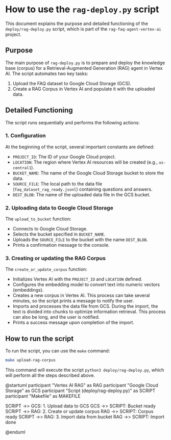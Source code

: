 # How to use the `rag-deploy.py` script

This document explains the purpose and detailed functioning of the `deploy/rag-deploy.py` script, which is part of the `rag-faq-agent-vertex-ai` project.

## Purpose

The main purpose of `rag-deploy.py` is to prepare and deploy the knowledge base (corpus) for a Retrieval-Augmented Generation (RAG) agent in Vertex AI. The script automates two key tasks:

1.  Upload the FAQ dataset to Google Cloud Storage (GCS).
2.  Create a RAG Corpus in Vertex AI and populate it with the uploaded data.

## Detailed Functioning

The script runs sequentially and performs the following actions:

### 1. Configuration

At the beginning of the script, several important constants are defined:

- `PROJECT_ID`: The ID of your Google Cloud project.
- `LOCATION`: The region where Vertex AI resources will be created (e.g., `us-central1`).
- `BUCKET_NAME`: The name of the Google Cloud Storage bucket to store the data.
- `SOURCE_FILE`: The local path to the data file (`faq_dataset_rag_ready.jsonl`) containing questions and answers.
- `DEST_BLOB`: The name of the uploaded data file in the GCS bucket.

### 2. Uploading data to Google Cloud Storage

The `upload_to_bucket` function:

- Connects to Google Cloud Storage.
- Selects the bucket specified in `BUCKET_NAME`.
- Uploads the `SOURCE_FILE` to the bucket with the name `DEST_BLOB`.
- Prints a confirmation message to the console.

### 3. Creating or updating the RAG Corpus

The `create_or_update_corpus` function:

- Initializes Vertex AI with the `PROJECT_ID` and `LOCATION` defined.
- Configures the embedding model to convert text into numeric vectors (embeddings).
- Creates a new corpus in Vertex AI. This process can take several minutes, so the script prints a message to notify the user.
- Imports and processes the data file from GCS. During the import, the text is divided into chunks to optimize information retrieval. This process can also be long, and the user is notified.
- Prints a success message upon completion of the import.

## How to run the script

To run the script, you can use the `make` command:

```bash
make upload-rag-corpus
```

This command will execute the script `python3 deploy/rag-deploy.py`, which will perform all the steps described above.

@startuml
participant "Vertex AI RAG" as RAG
participant "Google Cloud Storage" as GCS
participant "Script (deploy/rag-deploy.py)" as SCRIPT
participant "Makefile" as MAKEFILE

SCRIPT ->> GCS: 1. Upload data to GCS
GCS ->> SCRIPT: Bucket ready
SCRIPT ->> RAG: 2. Create or update corpus
RAG ->> SCRIPT: Corpus ready
SCRIPT ->> RAG: 3. Import data from bucket
RAG ->> SCRIPT: Import done

@enduml

